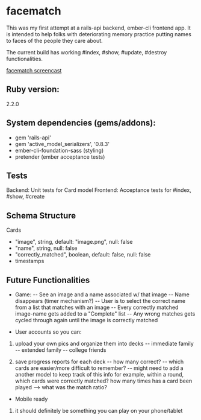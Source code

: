 # facematch

This was my first attempt at a rails-api backend, ember-cli frontend app. It is
intended to help folks with deteriorating memory practice putting names to faces
of the people they care about.

The current build has working #index, #show, #update, #destroy functionalities.

[facematch screencast](http://i.imgur.com/YHatzUS.gifv)

## Ruby version:
2.2.0

## System dependencies (gems/addons):
- gem 'rails-api'
- gem 'active_model_serializers', '0.8.3'
- ember-cli-foundation-sass (styling)
- pretender (ember acceptance tests)

## Tests
Backend: Unit tests for Card model
Frontend: Acceptance tests for #index, #show, #create

## Schema Structure

Cards
- "image", string, default: "image.png", null: false
- "name", string, null: false
- "correctly_matched", boolean, default: false, null: false
- timestamps

## Future Functionalities

* Game:
-- See an image and a name associated w/ that image
-- Name disappears (timer mechanism?)
-- User is to select the correct name from a list that matches with an image
-- Every correctly matched image-name gets added to a "Complete" list
-- Any wrong matches gets cycled through again until the image is correctly matched

* User accounts so you can:

1) upload your own pics and organize them into decks
-- immediate family
-- extended family
-- college friends

2) save progress reports for each deck
-- how many correct?
-- which cards are easier/more difficult to remember?
-- might need to add a another model to keep track of this info
for example, within a round, which cards were correctly matched?
how many times has a card been played --> what was the match ratio?

* Mobile ready

1) it should definitely be something you can play on your phone/tablet
